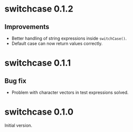 # switchcase 0.1.2

## Improvements

* Better handling of string expressions inside `switchCase()`.
* Default case can now return values correctly.

# switchcase 0.1.1

## Bug fix

* Problem with character vectors in test expressions solved.



# switchcase 0.1.0

Initial version.
